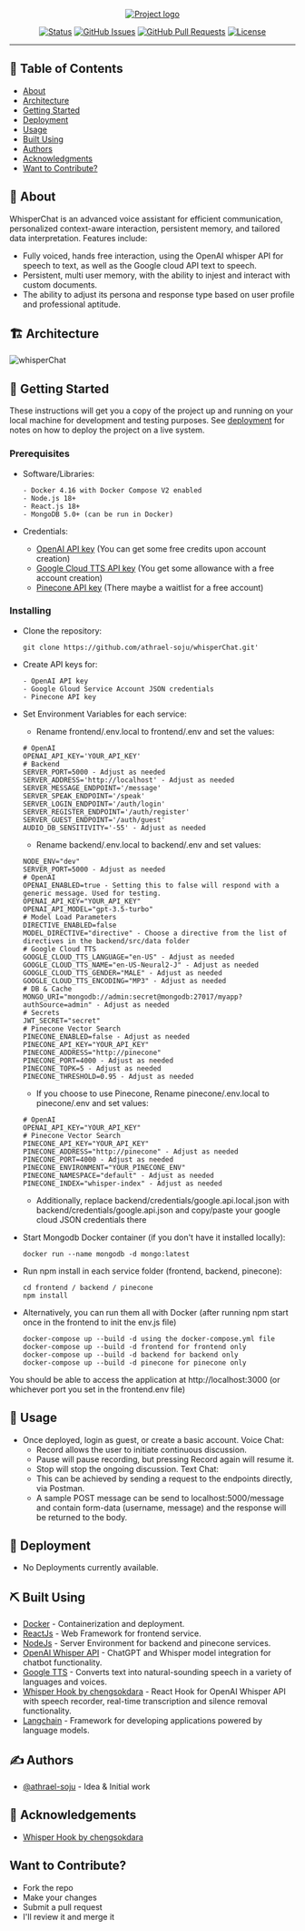 <p align="center">
  <a href="https://www.youtube.com/watch?v=AdtQZ7iXkQ0" target="_blank" rel="noopener">
 <img src="https://github.com/athrael-soju/whisperChat/blob/main/Landing-s.png" alt="Project logo"></a> 
</p>
<div align="center">

[![Status](https://img.shields.io/badge/status-active-success.svg)]()
[![GitHub Issues](https://img.shields.io/github/issues/athrael-soju/whisperChat)](https://github.com/athrael-soju/whisperChat/issues)
[![GitHub Pull Requests](https://img.shields.io/github/issues-pr/athrael-soju/whisperChat)](https://img.shields.io/github/issues-pr/athrael-soju/whisperChat)
[![License](https://img.shields.io/badge/license-GNU%20GPL-blue.svg)](/LICENSE)

</div>

---

## 📝 Table of Contents

- [About](#about)
- [Architecture](#architecture)
- [Getting Started](#getting_started)
- [Deployment](#deployment)
- [Usage](#usage)
- [Built Using](#built_using)
- [Authors](#authors)
- [Acknowledgments](#acknowledgement)
- [Want to Contribute?](#contribute)

## 🧐 About <a name = "about"></a>

WhisperChat is an advanced voice assistant for efficient communication, personalized context-aware interaction, persistent memory, and tailored data interpretation. Features include:
- Fully voiced, hands free interaction, using the OpenAI whisper API for speech to text, as well as the Google cloud API text to speech.
- Persistent, multi user memory, with the ability to injest and interact with custom documents.
- The ability to adjust its persona and response type based on user profile and professional aptitude.

## 🏗️ Architecture <a name = "architecture"></a>

![whisperChat](https://github.com/athrael-soju/whisperChat/assets/25455658/105eedc4-e1d9-4d79-9e13-f3547440e567)

## 🏁 Getting Started <a name = "getting_started"></a>

These instructions will get you a copy of the project up and running on your local machine for development and testing purposes. See [deployment](#deployment) for notes on how to deploy the project on a live system.

### Prerequisites

- Software/Libraries:

  ```
  - Docker 4.16 with Docker Compose V2 enabled
  - Node.js 18+
  - React.js 18+
  - MongoDB 5.0+ (can be run in Docker)
  ```

- Credentials:
  - [OpenAI API key](https://platform.openai.com/account/api-keys) (You can get some free credits upon account creation)
  - [Google Cloud TTS API key](https://cloud.google.com/text-to-speech) (You get some allowance with a free account creation)
  - [Pinecone API key](https://www.pinecone.io/) (There maybe a waitlist for a free account)

### Installing

- Clone the repository:
  ```
  git clone https://github.com/athrael-soju/whisperChat.git'
  ```
- Create API keys for:

  ```
  - OpenAI API key
  - Google Gloud Service Account JSON credentials
  - Pinecone API key
  ```

- Set Environment Variables for each service:

  - Rename frontend/.env.local to frontend/.env and set the values:

  ```
  # OpenAI
  OPENAI_API_KEY='YOUR_API_KEY'
  # Backend
  SERVER_PORT=5000 - Adjust as needed
  SERVER_ADDRESS='http://localhost' - Adjust as needed
  SERVER_MESSAGE_ENDPOINT='/message'
  SERVER_SPEAK_ENDPOINT='/speak'
  SERVER_LOGIN_ENDPOINT='/auth/login'
  SERVER_REGISTER_ENDPOINT='/auth/register'
  SERVER_GUEST_ENDPOINT='/auth/guest'
  AUDIO_DB_SENSITIVITY='-55' - Adjust as needed
  ```

  - Rename backend/.env.local to backend/.env and set values:

  ```
  NODE_ENV="dev"
  SERVER_PORT=5000 - Adjust as needed
  # OpenAI
  OPENAI_ENABLED=true - Setting this to false will respond with a generic message. Used for testing.
  OPENAI_API_KEY="YOUR_API_KEY"
  OPENAI_API_MODEL="gpt-3.5-turbo"
  # Model Load Parameters
  DIRECTIVE_ENABLED=false
  MODEL_DIRECTIVE="directive" - Choose a directive from the list of directives in the backend/src/data folder
  # Google Cloud TTS
  GOOGLE_CLOUD_TTS_LANGUAGE="en-US" - Adjust as needed
  GOOGLE_CLOUD_TTS_NAME="en-US-Neural2-J" - Adjust as needed
  GOOGLE_CLOUD_TTS_GENDER="MALE" - Adjust as needed
  GOOGLE_CLOUD_TTS_ENCODING="MP3" - Adjust as needed
  # DB & Cache
  MONGO_URI="mongodb://admin:secret@mongodb:27017/myapp?authSource=admin" - Adjust as needed
  # Secrets
  JWT_SECRET="secret"
  # Pinecone Vector Search
  PINECONE_ENABLED=false - Adjust as needed
  PINECONE_API_KEY="YOUR_API_KEY"
  PINECONE_ADDRESS="http://pinecone"
  PINECONE_PORT=4000 - Adjust as needed
  PINECONE_TOPK=5 - Adjust as needed
  PINECONE_THRESHOLD=0.95 - Adjust as needed
  ```

  - If you choose to use Pinecone, Rename pinecone/.env.local to pinecone/.env and set values:

  ```
  # OpenAI
  OPENAI_API_KEY="YOUR_API_KEY"
  # Pinecone Vector Search
  PINECONE_API_KEY="YOUR_API_KEY"
  PINECONE_ADDRESS="http://pinecone" - Adjust as needed
  PINECONE_PORT=4000 - Adjust as needed
  PINECONE_ENVIRONMENT="YOUR_PINECONE_ENV"
  PINECONE_NAMESPACE="default" - Adjust as needed
  PINECONE_INDEX="whisper-index" - Adjust as needed
  ```

  - Additionally, replace backend/credentials/google.api.local.json with backend/credentials/google.api.json and copy/paste your google cloud JSON credentials there

- Start Mongodb Docker container (if you don't have it installed locally):

  ```
  docker run --name mongodb -d mongo:latest
  ```

- Run npm install in each service folder (frontend, backend, pinecone):

  ```
  cd frontend / backend / pinecone
  npm install
  ```

- Alternatively, you can run them all with Docker (after running npm start once in the frontend to init the env.js file)

  ```
  docker-compose up --build -d using the docker-compose.yml file
  docker-compose up --build -d frontend for frontend only
  docker-compose up --build -d backend for backend only
  docker-compose up --build -d pinecone for pinecone only
  ```

You should be able to access the application at http://localhost:3000 (or whichever port you set in the frontend\.env file)

## 🎈 Usage <a name="usage"></a>

- Once deployed, login as guest, or create a basic account.
  Voice Chat: 
  - Record allows the user to initiate continuous discussion.
  - Pause will pause recording, but pressing Record again will resume it.
  - Stop will stop the ongoing discussion.
  Text Chat:
  - This can be achieved by sending a request to the endpoints directly, via Postman.
  - A sample POST message can be send to localhost:5000/message and contain form-data (username, message) and the response will be returned to the body.

## 🚀 Deployment <a name = "deployment"></a>

- No Deployments currently available.

## ⛏️ Built Using <a name = "built_using"></a>

- [Docker](https://www.docker.com/) - Containerization and deployment.
- [ReactJs](https://react.dev/) - Web Framework for frontend service.
- [NodeJs](https://nodejs.org/en/) - Server Environment for backend and pinecone services.
- [OpenAI Whisper API](https://openai.com/blog/introducing-chatgpt-and-whisper-apis) - ChatGPT and Whisper model integration for chatbot functionality.
- [Google TTS](https://cloud.google.com/text-to-speech/) - Converts text into natural-sounding speech in a variety of languages and voices.
- [Whisper Hook by chengsokdara](https://github.com/chengsokdara/use-whisper) - React Hook for OpenAI Whisper API with speech recorder, real-time transcription and silence removal functionality.
- [Langchain](https://js.langchain.com/docs/) - Framework for developing applications powered by language models.

## ✍️ Authors <a name = "authors"></a>

- [@athrael-soju](https://github.com/athrael-soju) - Idea & Initial work

## 🎉 Acknowledgements <a name = "acknowledgement"></a>

- [Whisper Hook by chengsokdara](https://github.com/chengsokdara/use-whisper)

## Want to Contribute? <a name = "contribute"></a>

- Fork the repo
- Make your changes
- Submit a pull request
- I'll review it and merge it
